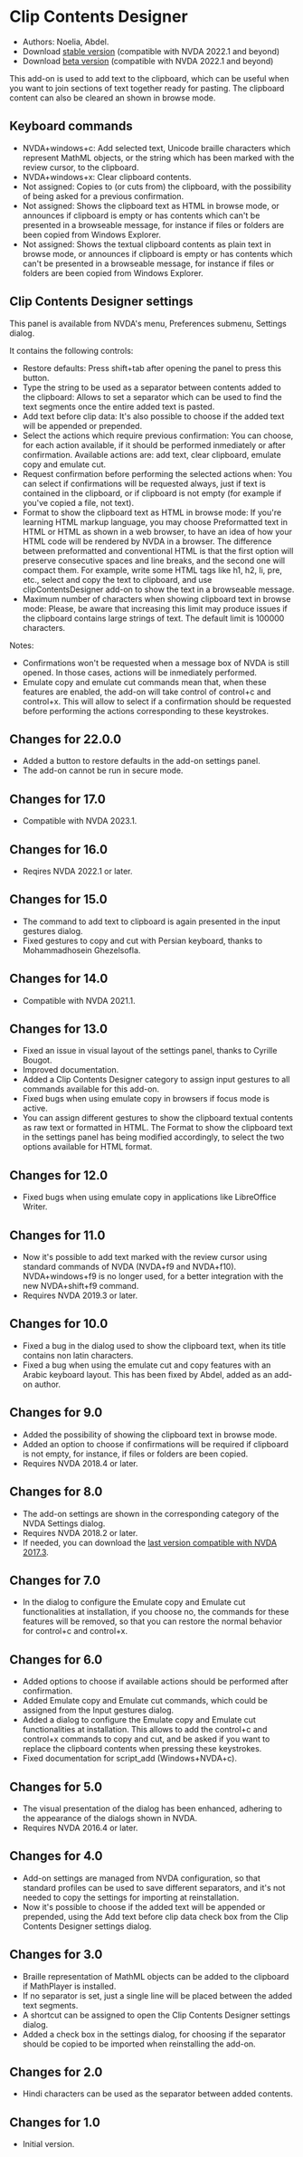 # Clip Contents Designer #
*	Authors: Noelia, Abdel.
*	Download [stable version][1] (compatible with NVDA 2022.1 and beyond)
*	Download [beta version][2] (compatible with NVDA 2022.1 and beyond)

This add-on is used to add text to the clipboard, which can be useful when you want to join sections of text together ready for pasting.
The clipboard content can also be cleared an shown in browse mode.

## Keyboard commands ##
*	NVDA+windows+c: Add selected text, Unicode braille characters which represent MathML objects, or the string which has been marked with the review cursor, to the clipboard.
*	NVDA+windows+x: Clear clipboard contents.
*	 Not assigned: Copies to (or cuts from) the clipboard, with the possibility of being asked for a previous confirmation.
*	 Not assigned: Shows the clipboard text as HTML in browse mode, or announces if clipboard is empty or has contents which can't be presented in a browseable message, for instance if files or folders are been copied from Windows Explorer.
*	 Not assigned: Shows the textual clipboard contents as plain text in browse mode, or announces if clipboard is empty or has contents which can't be presented in a browseable message, for instance if files or folders are been copied from Windows Explorer.


## Clip Contents Designer settings ##

This panel is available from NVDA's menu, Preferences submenu, Settings dialog.

It contains the following controls:

* Restore defaults: Press shift+tab after opening the panel to press this button.
* Type the string to be used as a separator between contents added to the clipboard: Allows to set a separator which can be used to find the text segments once the entire added text is pasted.
* Add text before clip data: It's also possible to choose if the added text will be appended or prepended.
* Select the actions which require previous confirmation: You can choose, for each action available, if it should be performed inmediately or after confirmation. Available actions are: add text, clear clipboard, emulate copy and emulate cut.
* Request confirmation before performing the selected actions when: You can select if confirmations will be requested always, just if text is contained in the clipboard, or if clipboard is not empty (for example if you've copied a file, not text).
* Format to show the clipboard text as HTML in browse mode: If you're learning HTML markup language, you may choose Preformatted text in HTML or HTML as shown in a web browser, to have an idea of how your HTML code will be rendered by NVDA in a browser. The difference between preformatted and conventional HTML is that the first option will preserve consecutive spaces and line breaks, and the second one will compact them.  For example, write some HTML tags like h1, h2, li, pre, etc., select and copy the text to clipboard, and use clipContentsDesigner add-on to show the text in a browseable message.
* Maximum number of characters when showing clipboard text in browse mode: Please, be aware that increasing this limit may produce issues if the clipboard contains large strings of text. The default limit is 100000 characters.

Notes:

*	Confirmations won't be requested when a message box of NVDA is still opened. In those cases, actions will be inmediately performed.
* Emulate copy and emulate cut commands mean that, when these features are enabled, the add-on will take control of control+c and control+x. This will allow to select if a confirmation should be requested before performing the actions corresponding to these keystrokes.

## Changes for 22.0.0
* Added a button to restore defaults in the add-on settings panel.
* The add-on cannot be run in secure mode.

## Changes for 17.0
* Compatible with NVDA 2023.1.

## Changes for 16.0
* Reqires NVDA 2022.1 or later.

## Changes for 15.0
* The command to add text to clipboard is again presented in the input gestures dialog.
* Fixed gestures to copy and cut with Persian keyboard, thanks to Mohammadhosein Ghezelsofla.

## Changes for 14.0
* Compatible with NVDA 2021.1.

## Changes for 13.0 
* Fixed an issue in visual layout of the settings panel, thanks to Cyrille Bougot.
* Improved documentation.
* Added a Clip Contents Designer category to assign input gestures to all commands available for this add-on.
* Fixed bugs when using emulate copy in browsers if focus mode is active.
* You can assign different gestures to show the clipboard textual contents as raw text or formatted in HTML. The Format to show the clipboard text in the settings panel has being modified accordingly, to select the two options available for HTML format.

## Changes for 12.0
* Fixed bugs when using emulate copy in applications like LibreOffice Writer.

## Changes for 11.0
* Now it's possible to add text marked with the review cursor using standard commands of NVDA (NVDA+f9 and NVDA+f10). NVDA+windows+f9 is no longer used, for a better integration with the new NVDA+shift+f9 command.
* Requires NVDA 2019.3 or later.

## Changes for 10.0
* Fixed a bug in the dialog used to show the clipboard text, when its title contains non latin characters.
* Fixed a bug when using the emulate cut and copy features with an Arabic keyboard layout. This has been fixed by Abdel, added as an add-on author.

## Changes for 9.0

* Added the possibility of showing the clipboard text in browse mode.
* Added an option to choose if confirmations will be required if clipboard is not empty, for instance, if files or folders are been copied.
* Requires NVDA 2018.4 or later.

## Changes for 8.0 ##

* The add-on settings are shown in the corresponding category of the NVDA Settings dialog.
* Requires NVDA 2018.2 or later.
* If needed, you can download the [last version compatible with NVDA 2017.3][3].

## Changes for 7.0

* In the dialog to configure the Emulate copy and Emulate cut functionalities at installation, if you choose no, the commands for these features will be removed, so that you can restore the normal behavior for control+c and control+x.

## Changes for 6.0

*	 Added options to choose if available actions should be performed after confirmation.
*	Added Emulate copy and Emulate cut commands, which could be assigned from the Input gestures dialog.
*	 Added a dialog to configure the Emulate copy and Emulate cut functionalities at installation. This allows to add the control+c and control+x commands to copy and cut, and be asked if you want to replace the clipboard contents when pressing these keystrokes.
*	Fixed documentation for script_add (Windows+NVDA+c).

## Changes for 5.0 ##

*	The visual presentation of the dialog has been enhanced, adhering to the appearance of the dialogs shown in NVDA.
*	Requires NVDA 2016.4 or later.

## Changes for 4.0 ##
*	Add-on settings are managed from NVDA configuration, so that standard profiles can be used to save different separators, and it's not needed to copy the settings for importing at reinstallation.
*	Now it's possible to choose if the added text will be appended or prepended, using the Add text before clip data check box from the Clip Contents Designer settings dialog.

## Changes for 3.0 ##
*	Braille representation of MathML objects can be added to the clipboard if MathPlayer is installed.
*	If no separator is set, just a single line will be placed between the added text segments.
*	A shortcut can be assigned to open the Clip Contents Designer settings dialog.
*	Added a check box in the settings dialog, for choosing if the separator should be copied to be imported when reinstalling the add-on.

## Changes for 2.0 ##
*	Hindi characters can be used as the separator between added contents.

## Changes for 1.0 ##
*	Initial version.

[1]: https://www.nvaccess.org/addonStore/legacy?file=clipContentsDesigner

[2]: https://www.nvaccess.org/addonStore/legacy?file=clipContentsDesigner-beta

[3]: https://www.nvaccess.org/addonStore/legacy?file=ccd-o
